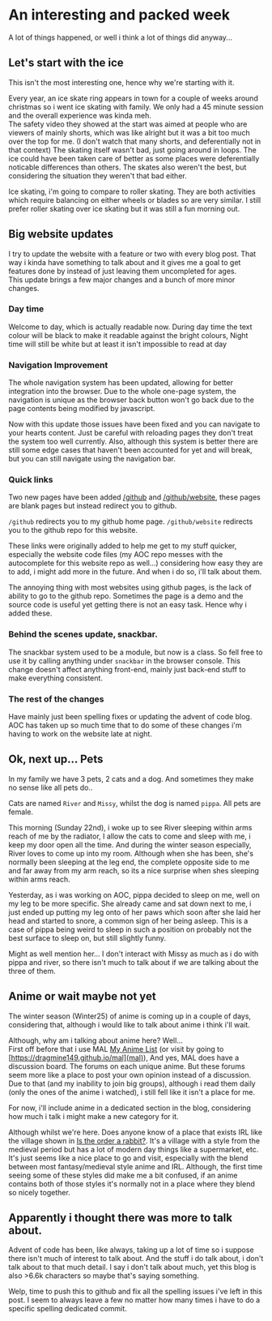 # An interesting and packed week
A lot of things happened, or well i think a lot of things did anyway...

## Let's start with the ice
This isn't the most interesting one, hence why we're starting with it.

Every year, an ice skate ring appears in town for a couple of weeks around christmas so i went ice skating with family. We only had a 45 minute session and the overall experience was kinda meh. <br>
The safety video they showed at the start was aimed at people who are viewers of mainly shorts, which was like alright but it was a bit too much over the top for me. (I don't watch that many shorts, and deferentially not in that context)
The skating itself wasn't bad, just going around in loops. The ice could have been taken care of better as some places were deferentially noticable differences than others.
The skates also weren't the best, but considering the situation they weren't that bad either.

Ice skating, i'm going to compare to roller skating. They are both activities which require balancing on either wheels or blades so are very similar. I still prefer roller skating over ice skating but it was still a fun morning out.

## Big website updates
I try to update the website with a feature or two with every blog post. That way i kinda have something to talk about and it gives me a goal to get features done by instead of just leaving them uncompleted for ages. <br>
This update brings a few major changes and a bunch of more minor changes.

### Day time
Welcome to day, which is actually readable now. During day time the text colour will be black to make it readable against the bright colours, Night time will still be white but at least it isn't impossible to read at day

### Navigation Improvement
The whole navigation system has been updated, allowing for better integration into the browser.
Due to the whole one-page system, the navigation is unique as the browser back button won't go back due to the page contents being modified by javascript.

Now with this update those issues have been fixed and you can navigate to your hearts content. Just be careful with reloading pages they don't treat the system too well currently.
Also, although this system is better there are still some edge cases that haven't been accounted for yet and will break, but you can still navigate using the navigation bar.

### Quick links
Two new pages have been added [/github](github/index.html) and [/github/website](github/website/index.html), these pages are blank pages but instead redirect you to github.

`/github` redirects you to my github home page.
`/github/website` redirects you to the github repo for this website.

These links were originally added to help me get to my stuff quicker, especially the website code files (my AOC repo messes with the autocomplete for this website repo as well...)
considering how easy they are to add, i might add more in the future. And when i do so, i'll talk about them.

The annoying thing with most websites using github pages, is the lack of ability to go to the github repo. Sometimes the page is a demo and the source code is useful yet getting there is not an easy task. Hence why i added these.

### Behind the scenes update, snackbar.
The snackbar system used to be a module, but now is a class. So fell free to use it by calling anything under `snackbar` in the browser console.
This change doesn't affect anything front-end, mainly just back-end stuff to make everything consistent.

### The rest of the changes
Have mainly just been spelling fixes or updating the advent of code blog. AOC has taken up so much time that to do some of these changes i'm having to work on the website late at night.

## Ok, next up... Pets
In my family we have 3 pets, 2 cats and a dog. And sometimes they make no sense like all pets do..

Cats are named `River` and `Missy`, whilst the dog is named `pippa`. All pets are female.

This morning (Sunday 22nd), i woke up to see River sleeping within arms reach of me by the radiator, I allow the cats to come and sleep with me, i keep my door open all the time. And during the winter season especially, River loves to come up into my room.
Although when she has been, she's normally been sleeping at the leg end, the complete opposite side to me and far away from my arm reach, so its a nice surprise when shes sleeping within arms reach.

Yesterday, as i was working on AOC, pippa decided to sleep on me, well on my leg to be more specific. She already came and sat down next to me, i just ended up putting my leg onto of her paws which soon after she laid her head and started to snore,
a common sign of her being asleep. This is a case of pippa being weird to sleep in such a position on probably not the best surface to sleep on, but still slightly funny.

Might as well mention her... I don't interact with Missy as much as i do with pippa and river, so there isn't much to talk about if we are talking about the three of them.

## Anime or wait maybe not yet
The winter season (Winter25) of anime is coming up in a couple of days, considering that, although i would like to talk about anime i think i'll wait.

Although, why am i talking about anime here? Well...<br>
First off before that i use MAL [My Anime List](https://myanimelist.net/profile/dragmine) (or visit by going to [https://dragmine149.github.io/mal](mal)), And yes, MAL does have a discussion board. The forums on each unique anime.
But these forums seem more like a place to post your own opinion instead of a discussion.
Due to that (and my inability to join big groups), although i read them daily (only the ones of the anime i watched), i still fell like it isn't a place for me.

For now, i'll include anime in a dedicated section in the blog, considering how much i talk i might make a new category for it.

Although whilst we're here. Does anyone know of a place that exists IRL like the village shown in [Is the order a rabbit?](https://myanimelist.net/anime/21273/Gochuumon_wa_Usagi_desu_ka). It's a village with a style from the medieval period but has a lot of
modern day things like a supermarket, etc. It's just seems like a nice place to go and visit, especially with the blend between most fantasy/medieval style anime and IRL. Although, the first time seeing some of these styles did make me a bit confused,
if an anime contains both of those styles it's normally not in a place where they blend so nicely together.

## Apparently i thought there was more to talk about.
Advent of code has been, like always, taking up a lot of time so i suppose there isn't much of interest to talk about. And the stuff i do talk about, i don't talk about to that much detail. I say i don't talk about much, yet this blog is also >6.6k characters
so maybe that's saying something.

Welp, time to push this to github and fix all the spelling issues i've left in this post. I seem to always leave a few no matter how many times i have to do a specific spelling dedicated commit.
